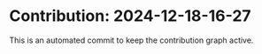 # Contribution: 2024-12-18-16-27
This is an automated commit to keep the contribution graph active.
